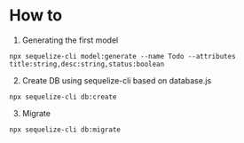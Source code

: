 # How to

1. Generating the first model

```sequelize
npx sequelize-cli model:generate --name Todo --attributes title:string,desc:string,status:boolean
```

2. Create DB using sequelize-cli based on database.js

```sequelize
npx sequelize-cli db:create
```

3. Migrate

```sequelize
npx sequelize-cli db:migrate
```
